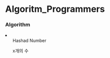 # Algoritm_Programmers
<html>
<head>
  <meta charset = "utf-8">
  <meta name="viewport" content="width=device-width, initial-scale=1.0">
  <title>Algorithm_Programmers</title>
</head>

<body>
  <h3>Algorithm</h3>
  <li>
    <ul>Hashad Number</ul>
    <ul>x개의 수</ul>
  </li
</body>
